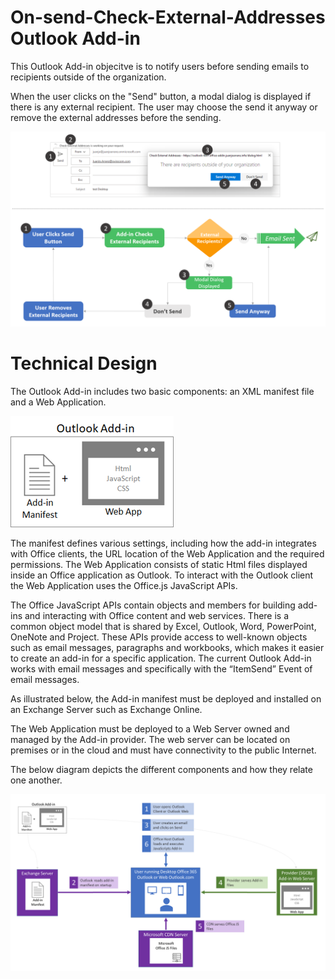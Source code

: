 # On-send-Check-External-Addresses Outlook Add-in
This Outlook Add-in objecitve is to notify users before sending emails to recipients outside of the organization.

When the user clicks on the "Send" button, a modal dialog is displayed if there is any external recipient. The user may choose the send it anyway or remove the external addresses before the sending.

<img src="./documentation/Slide1.PNG" alt="flow"/>

<br />


# Technical Design
The Outlook Add-in includes two basic components: an XML manifest file and a Web Application.

<img src="./documentation/Picture1.png" alt="components"/>
<br />

The manifest defines various settings, including how the add-in integrates with Office clients, the URL location of the Web Application and the required permissions.
The Web Application consists of static Html files displayed inside an Office application as Outlook. To interact with the Outlook client the Web Application uses the Office.js JavaScript APIs.

The Office JavaScript APIs contain objects and members for building add-ins and interacting with Office content and web services. There is a common object model that is shared by Excel, Outlook, Word, PowerPoint, OneNote and Project. These APIs provide access to well-known objects such as email messages, paragraphs and workbooks, which makes it easier to create an add-in for a specific application.
The current Outlook Add-in works with email messages and specifically with the “ItemSend” Event of email messages.

As illustrated below, the Add-in manifest must be deployed and installed on an Exchange Server such as Exchange Online.

The Web Application must be deployed to a Web Server owned and managed by the Add-in provider. The web server can be located on premises or in the cloud and must have connectivity to the public Internet.

The below diagram depicts the different components and how they relate one another.

<img src="./documentation/Slide2.PNG" alt="technical design"/>
